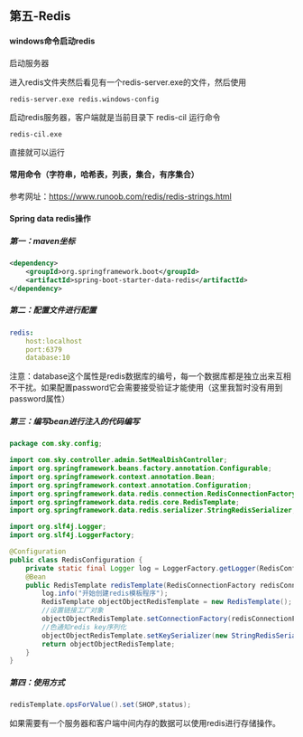 ## 第五-Redis

#### windows命令启动redis

启动服务器

进入redis文件夹然后看见有一个redis-server.exe的文件，然后使用

```
redis-server.exe redis.windows-config
```

启动redis服务器，客户端就是当前目录下 redis-cil 运行命令

```
redis-cil.exe 
```

直接就可以运行

#### 常用命令（字符串，哈希表，列表，集合，有序集合）

参考网址：https://www.runoob.com/redis/redis-strings.html

#### Spring data redis操作

##### 第一：maven坐标

```xml
<dependency>
    <groupId>org.springframework.boot</groupId>
    <artifactId>spring-boot-starter-data-redis</artifactId>
</dependency>
```

##### 第二：配置文件进行配置

```yml
redis:
    host:localhost
    port:6379
    database:10
```

注意：database这个属性是redis数据库的编号，每一个数据库都是独立出来互相不干扰。如果配置password它会需要接受验证才能使用（这里我暂时没有用到password属性）

##### 第三：编写bean进行注入的代码编写

```java
package com.sky.config;

import com.sky.controller.admin.SetMealDishController;
import org.springframework.beans.factory.annotation.Configurable;
import org.springframework.context.annotation.Bean;
import org.springframework.context.annotation.Configuration;
import org.springframework.data.redis.connection.RedisConnectionFactory;
import org.springframework.data.redis.core.RedisTemplate;
import org.springframework.data.redis.serializer.StringRedisSerializer;

import org.slf4j.Logger;
import org.slf4j.LoggerFactory;

@Configuration
public class RedisConfiguration {
    private static final Logger log = LoggerFactory.getLogger(RedisConfiguration.class);
    @Bean
    public RedisTemplate redisTemplate(RedisConnectionFactory redisConnectionFactory){
        log.info("开始创建redis模板程序");
        RedisTemplate objectObjectRedisTemplate = new RedisTemplate();
        //设置链接工厂对象
        objectObjectRedisTemplate.setConnectionFactory(redisConnectionFactory);
        //色通知redis key序列化
        objectObjectRedisTemplate.setKeySerializer(new StringRedisSerializer());//注释了这句话以后redis图形工具会出现乱码
        return objectObjectRedisTemplate;
    }
}

```

##### 第四：使用方式

```java
redisTemplate.opsForValue().set(SHOP,status);
```

如果需要有一个服务器和客户端中间内存的数据可以使用redis进行存储操作。